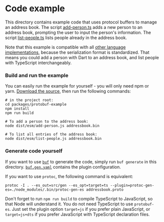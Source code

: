 # Code example

This directory contains example code that uses protocol buffers to manage an 
address book. The script [add-person.ts](./src/add-person.ts) adds a new person
to an address book, prompting the user to input the person's information. The
script [list-people.ts](./src/list-people.ts) lists people already in the 
address book.

Note that this example is compatible with all [other language implementations](https://github.com/protocolbuffers/protobuf/tree/main/examples), 
because the serialization format is standardized. That means you could add a 
person with Dart to an address book, and list people with TypeScript 
interchangeably.


### Build and run the example

You can easily run the example for yourself - you will only need npm or yarn. 
[Download the source](https://github.com/bufbuild/protobuf-es/archive/refs/heads/main.zip),
then run the following commands:

```shell
# in the project root:
cd packages/protobuf-example
npm install
npm run build
```

```shell
# To add a person to the address book:
node dist/esm/add-person.js addressbook.bin

# To list all entries of the address book:
node dist/esm/list-people.js addressbook.bin
```

### Generate code yourself

If you want to use [`buf`](https://github.com/bufbuild/buf) to generate the code, 
simply run `buf generate` in this directory. [`buf.gen.yaml`](./buf.gen.yaml) 
contains the plugin configuration.

If you want to use `protoc`, the following command is equivalent:

```shell
protoc -I . --es_out=src/gen --es_opt=target=ts --plugin=protoc-gen-es=./node_modules/.bin/protoc-gen-es addressbook.proto
```

Don't forget to run `npm run build` to compile TypeScript to JavaScript, so that 
Node will understand it. You do not need TypeScript to use `protobuf-es`. Just 
set the plugin option `target=js` if you prefer plain JavaScript, or `target=js+dts`
if you prefer JavaScript with TypeScript declaration files.

